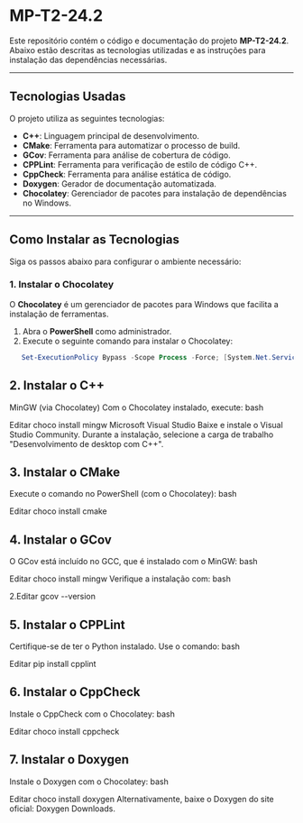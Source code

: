 # MP-T2-24.2

Este repositório contém o código e documentação do projeto **MP-T2-24.2**.  
Abaixo estão descritas as tecnologias utilizadas e as instruções para instalação das dependências necessárias.

---

## Tecnologias Usadas

O projeto utiliza as seguintes tecnologias:

- **C++**: Linguagem principal de desenvolvimento.
- **CMake**: Ferramenta para automatizar o processo de build.
- **GCov**: Ferramenta para análise de cobertura de código.
- **CPPLint**: Ferramenta para verificação de estilo de código C++.
- **CppCheck**: Ferramenta para análise estática de código.
- **Doxygen**: Gerador de documentação automatizada.
- **Chocolatey**: Gerenciador de pacotes para instalação de dependências no Windows.

---

## Como Instalar as Tecnologias

Siga os passos abaixo para configurar o ambiente necessário:

### 1. Instalar o Chocolatey
O **Chocolatey** é um gerenciador de pacotes para Windows que facilita a instalação de ferramentas.

1. Abra o **PowerShell** como administrador.
2. Execute o seguinte comando para instalar o Chocolatey:
```powershell
   Set-ExecutionPolicy Bypass -Scope Process -Force; [System.Net.ServicePointManager]::SecurityProtocol = [System.Net.SecurityProtocolType]::Tls12; iex ((New-Object System.Net.WebClient).DownloadString('https://community.chocolatey.org/install.ps1'))
```

## 2. Instalar o C++
MinGW (via Chocolatey)
Com o Chocolatey instalado, execute:
bash

Editar
choco install mingw
Microsoft Visual Studio
Baixe e instale o Visual Studio Community.
Durante a instalação, selecione a carga de trabalho "Desenvolvimento de desktop com C++".
## 3. Instalar o CMake
Execute o comando no PowerShell (com o Chocolatey):
bash

Editar
choco install cmake
## 4. Instalar o GCov
O GCov está incluído no GCC, que é instalado com o MinGW:
bash

Editar
choco install mingw
Verifique a instalação com:
bash

2.Editar
gcov --version
## 5. Instalar o CPPLint
Certifique-se de ter o Python instalado.
Use o comando:
bash

Editar
pip install cpplint
## 6. Instalar o CppCheck
Instale o CppCheck com o Chocolatey:
bash

Editar
choco install cppcheck
## 7. Instalar o Doxygen
Instale o Doxygen com o Chocolatey:
bash

Editar
choco install doxygen
Alternativamente, baixe o Doxygen do site oficial: Doxygen Downloads.